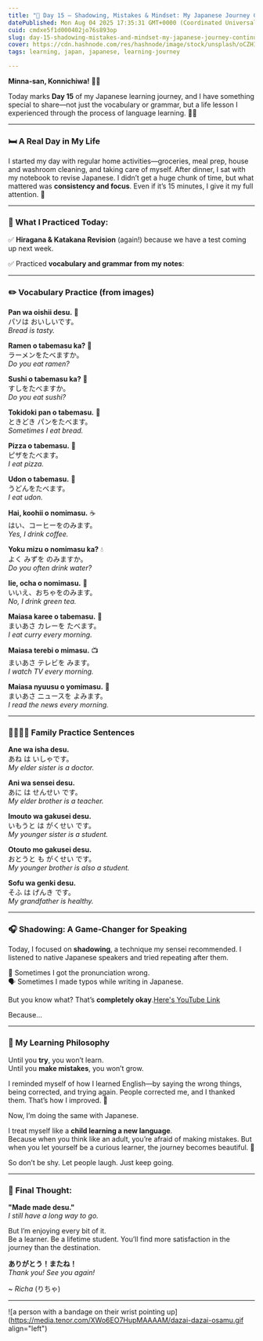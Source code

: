 ```yaml
---
title: "🌸 Day 15 – Shadowing, Mistakes & Mindset: My Japanese Journey Continues 🇯🇵"
datePublished: Mon Aug 04 2025 17:35:31 GMT+0000 (Coordinated Universal Time)
cuid: cmdxe5f1d000402jo76s893op
slug: day-15-shadowing-mistakes-and-mindset-my-japanese-journey-continues
cover: https://cdn.hashnode.com/res/hashnode/image/stock/unsplash/oCZHIa1D4EU/upload/3af353097d2d63764ebd019578768d5c.jpeg
tags: learning, japan, japanese, learning-journey

---
```


**Minna-san, Konnichiwa!** 🙏✨

Today marks **Day 15** of my Japanese learning journey, and I have something special to share—not just the vocabulary or grammar, but a life lesson I experienced through the process of language learning. 🧠💬

---

### 🛏️ A Real Day in My Life

I started my day with regular home activities—groceries, meal prep, house and washroom cleaning, and taking care of myself. After dinner, I sat with my notebook to revise Japanese. I didn’t get a huge chunk of time, but what mattered was **consistency and focus**. Even if it’s 15 minutes, I give it my full attention. 💯

---

### 📖 What I Practiced Today:

✅ **Hiragana & Katakana Revision** (again!) because we have a test coming up next week.

✅ Practiced **vocabulary and grammar from my notes**:

---

### ✏️ Vocabulary Practice (from images)

**Pan wa oishii desu.** 🍞  
パソは おいしいです。  
*Bread is tasty.*

**Ramen o tabemasu ka?** 🍜  
ラーメンをたべますか。  
*Do you eat ramen?*

**Sushi o tabemasu ka?** 🍣  
すしをたべますか。  
*Do you eat sushi?*

**Tokidoki pan o tabemasu.** 🍞  
ときどき パンをたべます。  
*Sometimes I eat bread.*

**Pizza o tabemasu.** 🍕  
ピザをたべます。  
*I eat pizza.*

**Udon o tabemasu.** 🍲  
うどんをたべます。  
*I eat udon.*

**Hai, koohii o nomimasu.** ☕  
はい、コーヒーをのみます。  
*Yes, I drink coffee.*

**Yoku mizu o nomimasu ka?** 💧  
よく みずを のみますか。  
*Do you often drink water?*

**Iie, ocha o nomimasu.** 🍵  
いいえ、おちゃをのみます。  
*No, I drink green tea.*

**Maiasa karee o tabemasu.** 🍛  
まいあさ カレーを たべます。  
*I eat curry every morning.*

**Maiasa terebi o mimasu.** 📺  
まいあさ テレビを みます。  
*I watch TV every morning.*

**Maiasa nyuusu o yomimasu.** 📰  
まいあさ ニュースを よみます。  
*I read the news every morning.*

---

### 👨‍👩‍👧‍👦 Family Practice Sentences

**Ane wa isha desu.**  
あね は いしゃです。  
*My elder sister is a doctor.*

**Ani wa sensei desu.**  
あに は せんせい です。  
*My elder brother is a teacher.*

**Imouto wa gakusei desu.**  
いもうと は がくせい です。  
*My younger sister is a student.*

**Otouto mo gakusei desu.**  
おとうと も がくせい です。  
*My younger brother is also a student.*

**Sofu wa genki desu.**  
そふ は げんき です。  
*My grandfather is healthy.*

---

### 🎧 Shadowing: A Game-Changer for Speaking

Today, I focused on **shadowing**, a technique my sensei recommended. I listened to native Japanese speakers and tried repeating after them.

🔁 Sometimes I got the pronunciation wrong.  
🗣️ Sometimes I made typos while writing in Japanese.

But you know what? That’s **completely okay**.[Here's YouTube Link](https://youtu.be/2yB-D2oGU40?si=z5F_ZoDJRU1-BLjB)

Because...

---

### 🧠 My Learning Philosophy

Until you **try**, you won’t learn.  
Until you **make mistakes**, you won’t grow.

I reminded myself of how I learned English—by saying the wrong things, being corrected, and trying again. People corrected me, and I thanked them. That’s how I improved. 🙏

Now, I’m doing the same with Japanese.

I treat myself like a **child learning a new language**.  
Because when you think like an adult, you’re afraid of making mistakes. But when you let yourself be a curious learner, the journey becomes beautiful. 🌈

So don’t be shy. Let people laugh. Just keep going.

---

### 💫 Final Thought:

**"Made made desu."**  
*I still have a long way to go.*

But I’m enjoying every bit of it.  
Be a learner. Be a lifetime student. You’ll find more satisfaction in the journey than the destination.

**ありがとう！またね！**  
*Thank you! See you again!*

~ *Richa* (りちゃ)

---

![a person with a bandage on their wrist pointing up](https://media.tenor.com/XWo6EO7HupMAAAAM/dazai-dazai-osamu.gif align="left")